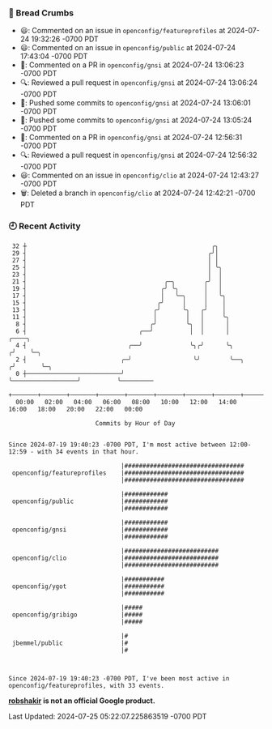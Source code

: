 ### 🍞 Bread Crumbs

 * 😃: Commented on an issue in `openconfig/featureprofiles` at 2024-07-24 19:32:26 -0700 PDT
 * 😃: Commented on an issue in `openconfig/public` at 2024-07-24 17:43:04 -0700 PDT
 * 💬: Commented on a PR in  `openconfig/gnsi` at 2024-07-24 13:06:23 -0700 PDT
 * 🔍: Reviewed a pull request in  `openconfig/gnsi` at 2024-07-24 13:06:24 -0700 PDT
 * 🚢: Pushed some commits to `openconfig/gnsi` at 2024-07-24 13:06:01 -0700 PDT
 * 🚢: Pushed some commits to `openconfig/gnsi` at 2024-07-24 13:05:24 -0700 PDT
 * 💬: Commented on a PR in  `openconfig/gnsi` at 2024-07-24 12:56:31 -0700 PDT
 * 🔍: Reviewed a pull request in  `openconfig/gnsi` at 2024-07-24 12:56:32 -0700 PDT
 * 😃: Commented on an issue in `openconfig/clio` at 2024-07-24 12:43:27 -0700 PDT
 * 🗑: Deleted a branch in `openconfig/clio` at 2024-07-24 12:42:21 -0700 PDT

### 🕘 Recent Activity
```
 32 ┼                                                   ╭╮
 29 ┤                                                  ╭╯│
 27 ┤                                                  │ │
 25 ┤                                                  │ ╰╮
 23 ┤                                                  │  │
 21 ┤                                      ╭─╮        ╭╯  │
 19 ┤                                     ╭╯ ╰╮       │   │
 17 ┤                                     │   ╰─╮     │   ╰╮
 15 ┤                                    ╭╯     │     │    │
 13 ┤                                   ╭╯      ╰╮   ╭╯    │
 11 ┤                                   │        │   │     ╰╮
  8 ┤                                  ╭╯        ╰╮  │      │
  6 ┤                               ╭──╯          │  │      │                        ╭────╮
  4 ┤                            ╭──╯             ╰╮╭╯      ╰╮                      ╭╯    ╰─╮
  2 ┤                          ╭─╯                 ╰╯        ╰──╮                  ╭╯       ╰─╮
  0 ┼──────────────────────────╯                                ╰──────────────────╯          ╰─────────
    +───────+───────+───────+───────+───────+───────+───────+───────+───────+───────+───────+───────+────
  00:00   02:00   04:00   06:00   08:00   10:00   12:00   14:00   16:00   18:00   20:00   22:00   00:00   

						Commits by Hour of Day


Since 2024-07-19 19:40:23 -0700 PDT, I'm most active between 12:00-12:59 - with 34 events in that hour.

```



```
                               |#################################
 openconfig/featureprofiles    |#################################
                               |#################################

                               |############
 openconfig/public             |############
                               |############

                               |############
 openconfig/gnsi               |############
                               |############

                               |##########################
 openconfig/clio               |##########################
                               |##########################

                               |###########
 openconfig/ygot               |###########
                               |###########

                               |#####
 openconfig/gribigo            |#####
                               |#####

                               |#
 jbemmel/public                |#
                               |#



Since 2024-07-19 19:40:23 -0700 PDT, I've been most active in openconfig/featureprofiles, with 33 events.

```
**[robshakir](mailto:robjs@google.com) is not an official Google product.**  


Last Updated: 2024-07-25 05:22:07.225863519 -0700 PDT
